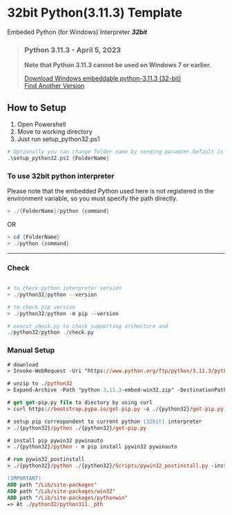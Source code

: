 # 32bit Python(3.11.3) Template

Embeded Python (for Windows) Interpreter  ***32bit***   


> ### Python 3.11.3 - April 5, 2023    
> **Note that Python 3.11.3 cannot be used on Windows 7 or earlier.**
>
> [Download Windows embeddable python-3.11.3 (32-bit)](https://www.python.org/ftp/python/3.11.3/python-3.11.3-embed-win32.zip)  
> [Find Another Version](https://www.python.org/downloads/windows/)

## How to Setup
1. Open Powershell
2. Move to working directory
3. Just run setup_python32.ps1 

```powershell
# Optionally you can change folder name by sending paramter.Default is "python32"
.\setup_python32.ps1 {FolderName}
```

### To use 32bit python interpreter

Please note that the embedded Python used here is not registered in the environment variable, so you must specify the path directly.

```powershell
> ./{FolderName}/python {command}
```

OR

```powershell
> cd {FolderName}
> ./python {command}
```

---
### Check

```powershell

# to check python interpreter version
> ./python32/python --version

# to check pip version
> ./python32/python -m pip --version

# execut check.py to check supporting archecture and 
./python32/python ./check.py

```

### Manual Setup
```ps
# download
> Invoke-WebRequest -Uri "https://www.python.org/ftp/python/3.11.3/python-3.11.3-embed-win32.zip" -OutFile "python-3.11.3-embed-win32.zip"

# unzip to ./python32
> Expand-Archive -Path "python-3.11.3-embed-win32.zip" -DestinationPath "./{python32}"

# get get-pip.py file to diectory by using curl
> curl https://bootstrap.pypa.io/get-pip.py -o ./{python32}/get-pip.py

# setup pip correspondent to current python (32bit) interpreter
> ./{python32}/python ./{python32}/get-pip.py

# install pip pywin32 pywinauto
> ./{python32}/python - m pip install pywin32 pywinauto

# run pywin32_postinstall
> ./{python32}/python ./{python32}/Scripts/pywin32_postinstall.py -install

(IMPORTANT)
ADD path "/Lib/site-packages" 
ADD path "/Lib/site-packages/win32"
ADD path "/Lib/site-packages/pythonwin" 
=> At ./python32/python311._pth


```

